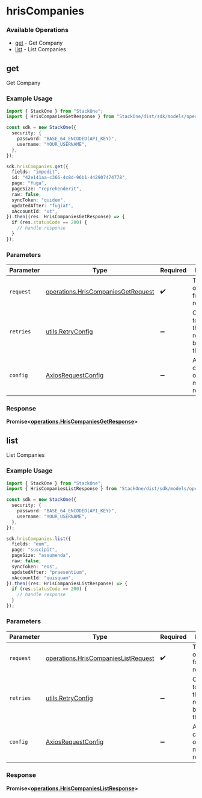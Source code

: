 # hrisCompanies

### Available Operations

* [get](#get) - Get Company
* [list](#list) - List Companies

## get

Get Company

### Example Usage

```typescript
import { StackOne } from "StackOne";
import { HrisCompaniesGetResponse } from "StackOne/dist/sdk/models/operations";

const sdk = new StackOne({
  security: {
    password: "BASE_64_ENCODED(API_KEY)",
    username: "YOUR_USERNAME",
  },
});

sdk.hrisCompanies.get({
  fields: "impedit",
  id: "42e141aa-c366-4c8d-96b1-442907474778",
  page: "fuga",
  pageSize: "reprehenderit",
  raw: false,
  syncToken: "quidem",
  updatedAfter: "fugiat",
  xAccountId: "ut",
}).then((res: HrisCompaniesGetResponse) => {
  if (res.statusCode == 200) {
    // handle response
  }
});
```

### Parameters

| Parameter                                                                                | Type                                                                                     | Required                                                                                 | Description                                                                              |
| ---------------------------------------------------------------------------------------- | ---------------------------------------------------------------------------------------- | ---------------------------------------------------------------------------------------- | ---------------------------------------------------------------------------------------- |
| `request`                                                                                | [operations.HrisCompaniesGetRequest](../../models/operations/hriscompaniesgetrequest.md) | :heavy_check_mark:                                                                       | The request object to use for the request.                                               |
| `retries`                                                                                | [utils.RetryConfig](../../models/utils/retryconfig.md)                                   | :heavy_minus_sign:                                                                       | Configuration to override the default retry behavior of the client.                      |
| `config`                                                                                 | [AxiosRequestConfig](https://axios-http.com/docs/req_config)                             | :heavy_minus_sign:                                                                       | Available config options for making requests.                                            |


### Response

**Promise<[operations.HrisCompaniesGetResponse](../../models/operations/hriscompaniesgetresponse.md)>**


## list

List Companies

### Example Usage

```typescript
import { StackOne } from "StackOne";
import { HrisCompaniesListResponse } from "StackOne/dist/sdk/models/operations";

const sdk = new StackOne({
  security: {
    password: "BASE_64_ENCODED(API_KEY)",
    username: "YOUR_USERNAME",
  },
});

sdk.hrisCompanies.list({
  fields: "eum",
  page: "suscipit",
  pageSize: "assumenda",
  raw: false,
  syncToken: "eos",
  updatedAfter: "praesentium",
  xAccountId: "quisquam",
}).then((res: HrisCompaniesListResponse) => {
  if (res.statusCode == 200) {
    // handle response
  }
});
```

### Parameters

| Parameter                                                                                  | Type                                                                                       | Required                                                                                   | Description                                                                                |
| ------------------------------------------------------------------------------------------ | ------------------------------------------------------------------------------------------ | ------------------------------------------------------------------------------------------ | ------------------------------------------------------------------------------------------ |
| `request`                                                                                  | [operations.HrisCompaniesListRequest](../../models/operations/hriscompanieslistrequest.md) | :heavy_check_mark:                                                                         | The request object to use for the request.                                                 |
| `retries`                                                                                  | [utils.RetryConfig](../../models/utils/retryconfig.md)                                     | :heavy_minus_sign:                                                                         | Configuration to override the default retry behavior of the client.                        |
| `config`                                                                                   | [AxiosRequestConfig](https://axios-http.com/docs/req_config)                               | :heavy_minus_sign:                                                                         | Available config options for making requests.                                              |


### Response

**Promise<[operations.HrisCompaniesListResponse](../../models/operations/hriscompanieslistresponse.md)>**

